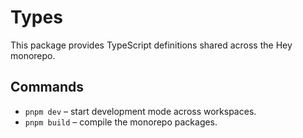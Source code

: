# Types

This package provides TypeScript definitions shared across the Hey monorepo.

## Commands

- `pnpm dev` – start development mode across workspaces.
- `pnpm build` – compile the monorepo packages.
